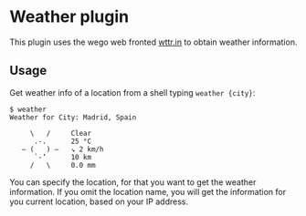 
# Weather plugin

This plugin uses the wego web fronted [wttr.in](https://github.com/chubin/wttr.in) to obtain weather information.

## Usage

Get weather info of a location from a shell typing ```weather {city}```:

    $ weather
    Weather for City: Madrid, Spain

         \   /     Clear
          .-.      25 °C
       ― (   ) ―   ↘ 2 km/h
          `-’      10 km
         /   \     0.0 mm

You can specify the location, for that you want to get the weather information. If you omit the location name, you will get the information for you current location, based on your IP address.
